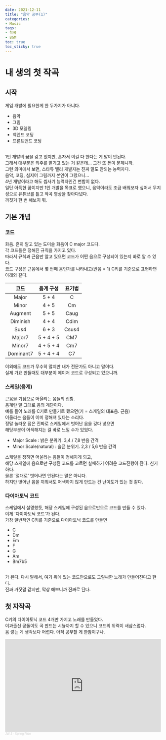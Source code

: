 ```yaml
---
date: 2021-12-11
title: "음악 공부(1)"
categories: 
- Music
tags: 
- 작곡
- BGM
toc: true  
toc_sticky: true
---
```


내 생의 첫 작곡
======

시작
------
게임 개발에 필요한게 한 두가지가 아니다.    

- 음악    
- 그림    
- 3D 모델링    
- 백앤드 코딩    
- 프론트앤드 코딩

<br>1인 개발의 꿈을 갖고 있지만, 혼자서 이걸 다 한다는 게 말이 안된다.<br>
그래서 대부분은 외주를 맡기고 있는 거 같은데... 그건 또 돈이 문제니까.<br>
그런 의미에서 보면, 스타듀 밸리 개발자는 진짜 말도 안되는 능력자다.<br>
음악, 코딩, 심지어 그림까지 본인이 그렸으니... <br>
4년 개발이라고 해도 씹사기 능력자인건 변함이 없다.<br>
일단 아득한 꿈이지만 1인 개발을 목표로 했으니, 음악이라도 조금 배워보자 싶어서 무지성으로 유튜브를 틀고 작곡 영상을 찾아다녔다.<br>
까짓거 한 번 해보지 뭐.<br>

기본 개념
------
### 코드

화음. 흔히 알고 있는 도미솔 화음이 C major 코드다. <br> 
각 코드들은 정해진 규칙을 가지고 있다.<br>
따라서 규칙과 근음만 알고 있으면 코드가 어떤 음으로 구성되어 있는지 바로 알 수 있다.<br>
코드 구성은 근음에서 몇 번째 음인가를 나타내고(반음 = 1) C키를 기준으로 표현하면 아래와 같다.

| 코드 | 음계 구성 | 표기법 |
| :---: | :---: | :---: |
| Major | 5 + 4 | C |
| Minor | 4 + 5 | Cm |
| Augment | 5 + 5 | Caug |
| Diminish | 4 + 4 | Cdim |
| Sus4 | 6 + 3 | Csus4 |
| Major7 | 5 + 4 + 5 | CM7 |
| Minor7 | 4 + 5 + 4 | Cm7 |
| Dominant7 | 5 + 4 + 4 | C7 |

이외에도 코드가 무수히 많지만 내가 전문가도 아니고 말이다.<br>
실제 가요 만들때도 대부분이 메이저 코드로 구성되고 있으니까. <br>

### 스케일(음계)

근음을 기점으로 어울리는 음들의 집함. <br>
음계란 말 그대로 음의 계단이다.<br>
예를 들어 노래를 C키로 만들기로 했으면(키 = 스케일의 대표음. 근음)<br>
어울리는 음들이 이미 정해져 있다는 소리다. <br>
정말 놀라운 점은 진짜로 스케일에서 벗어난 음을 갖다 넣으면<br>
해당부분이 어색해지는 걸 바로 느낄 수가 있었다.<br>

- Major Scale : 밝은 분위기. 3,4 / 7,8 반음 간격
- Minor Scale(natural) : 슬픈 분위기. 2,3 / 5,6 반음 간격

스케일을 정하면 어울리는 음들이 정해지게 되고, <br>
해당 스케일에 음으로만 구성된 코드를 고르면 실패하기 어려운 코드진행이 된다. 신기하다.<br>
물론 '절대로' 벗어나면 안된다는 말은 아니다. <br>
하지만 벗어난 음을 끼워서도 어색하지 않게 만드는 건 난이도가 있는 것 같다.<br>


### 다이아토닉 코드
스케일에서 설명했듯, 해당 스케일에 구성된 음으로만으로 코드를 만들 수 있다.<br>
이게 '다이아토닉 코드'가 된다.<br>
가장 일반적인 C키를 기준으로 다이아토닉 코드를 만들면<br>
- C 
- Dm 
- Em 
- F 
- G 
- Am 
- Bm7b5

 <br>가 된다. 다시 말해서, 여기 위에 있는 코드만으로도 그럴싸한 노래가 만들어진다고 한다.<br>
진짜 거짓말 같지만, 막상 해보니까 진짜로 된다.<br>

## 첫 자작곡

C키의 다이아토닉 코드 4개만 가지고 노래를 만들었다. <br>
이과출신 공돌이도 곡 만드는 시늉까지 할 수 있으니 코드의 위력이 새삼스럽다. <br>
음 쌓는 게 생각보다 어렵다. 아직 공부할 게 한참이구나. <br>

<iframe width="100%" height="300" scrolling="no" frameborder="no" allow="autoplay" src="https://w.soundcloud.com/player/?url=https%3A//api.soundcloud.com/tracks/1175882119%3Fsecret_token%3Ds-fEbWYpJBZAP&color=%23ff5500&auto_play=false&hide_related=false&show_comments=true&show_user=true&show_reposts=false&show_teaser=true&visual=true"></iframe><div style="font-size: 10px; color: #cccccc;line-break: anywhere;word-break: normal;overflow: hidden;white-space: nowrap;text-overflow: ellipsis; font-family: Interstate,Lucida Grande,Lucida Sans Unicode,Lucida Sans,Garuda,Verdana,Tahoma,sans-serif;font-weight: 100;"><a href="https://soundcloud.com/jw-j-315945603" title="JW J" target="_blank" style="color: #cccccc; text-decoration: none;">JW J</a> · <a href="https://soundcloud.com/jw-j-315945603/spring-rain/s-fEbWYpJBZAP" title="Spring Rain" target="_blank" style="color: #cccccc; text-decoration: none;">Spring Rain</a></div>